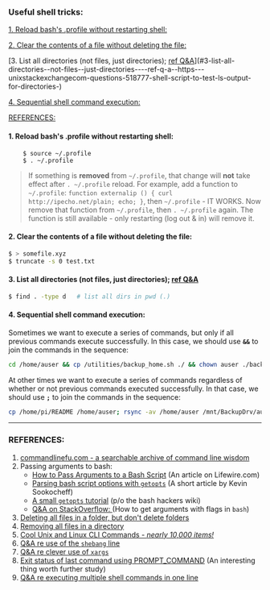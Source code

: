 ### Useful shell tricks: 

[1. Reload bash's .profile without restarting shell:](#1-reload-bash-s-profile-without-restarting-shell-)

[2. Clear the contents of a file without deleting the file:](#2-clear-the-contents-of-a-file-without-deleting-the-file-)

[3. List all directories (not files, just directories); [ref Q&A](https://unix.stackexchange.com/questions/518777/shell-script-to-test-ls-output-for-directories)](#3-list-all-directories--not-files--just-directories----ref-q-a--https---unixstackexchangecom-questions-518777-shell-script-to-test-ls-output-for-directories-)

[4. Sequential shell command execution:](#4-sequential-shell-command-execution-)

[REFERENCES:](#references-)

#### 1. Reload bash's .profile without restarting shell:


```
    $ source ~/.profile
    $ . ~/.profile
```

>  If something is **removed** from `~/.profile`, that change will **not** take effect after `. ~/.profile` reload. For example, add a function to `~/.profile`: `function externalip () { curl http://ipecho.net/plain; echo; }`, then `~/.profile` - IT WORKS. Now remove that function from `~/.profile`, then `. ~/.profile` again. The function is still available - only restarting (log out & in) will remove it. 

#### 2. Clear the contents of a file without deleting the file:

```bash
$ > somefile.xyz
$ truncate -s 0 test.txt
```

#### 3. List all directories (not files, just directories); [ref Q&A](https://unix.stackexchange.com/questions/518777/shell-script-to-test-ls-output-for-directories) 

```bash
$ find . -type d   # list all dirs in pwd (.)
```

#### 4. Sequential shell command execution: 
Sometimes we want to execute a series of commands, but only if all previous commands execute successfully. In this case, we should use **`&&`** to join the commands in the sequence: 

```bash
cd /home/auser && cp /utilities/backup_home.sh ./ && chown auser ./backup_home.sh
```
At other times we want to execute a series of commands regardless of whether or not previous commands executed successfully. In that case, we should use **`;`** to join the commands in the sequence:

```bash
cp /home/pi/README /home/auser; rsync -av /home/auser /mnt/BackupDrv/auser_backup/
```






<hr>

### REFERENCES:

1. [commandlinefu.com - a searchable archive of command line wisdom](https://www.commandlinefu.com/commands/browse) 
2. Passing arguments to bash:
   - [How to Pass Arguments to a Bash Script](https://www.lifewire.com/pass-arguments-to-bash-script-2200571) (An article on Lifewire.com) 
   - [Parsing bash script options with `getopts`](https://sookocheff.com/post/bash/parsing-bash-script-arguments-with-shopts/) (A short article by Kevin Sookocheff) 
   - [A small `getopts` tutorial](https://wiki.bash-hackers.org/howto/getopts_tutorial) (p/o the bash hackers wiki) 
   - [Q&A on StackOverflow: ](https://stackoverflow.com/questions/7069682/how-to-get-arguments-with-flags-in-bash) (How to get arguments with flags in `bash`)
3. [Deleting all files in a folder, but don't delete folders](https://superuser.com/questions/52520/delete-all-files-in-a-folder-without-deleting-directories-os-x) 
4. [Removing all files in a directory](https://unix.stackexchange.com/questions/12593/how-to-remove-all-the-files-in-a-directory) 
5. [Cool Unix and Linux CLI Commands - *nearly 10,000 items!*](https://www.scribd.com/doc/232825009/Cool-Unix-CLI) 
6. [Q&A re use of the `shebang` line](https://unix.stackexchange.com/questions/517370/shebang-or-not-shebang) 
7. [Q&A re clever use of `xargs` ](https://unix.stackexchange.com/questions/518186/usage-of-touch-with-pipeline)  
8. [Exit status of last command using PROMPT_COMMAND](https://unix.stackexchange.com/questions/519680/exit-status-of-last-command-using-prompt-command) (An interesting thing worth further study) 
9. [Q&A re executing multiple shell commands in one line]()